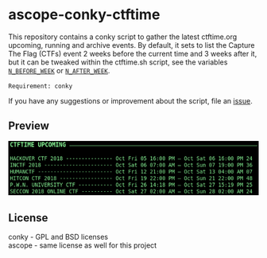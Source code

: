 # ascope-conky-ctftime

This repository contains a conky script to gather the latest ctftime.org upcoming, running and archive events. By default, it sets to list the Capture The Flag (CTFs) event 2 weeks before the current time and 3 weeks after it, but it can be tweaked within the ctftime.sh script, see the variables [`N_BEFORE_WEEK`](https://github.com/Ascope-Team/ascope-conky-ctftime/blob/master/ctftime.sh#L26) or [`N_AFTER_WEEK`](https://github.com/Ascope-Team/ascope-conky-ctftime/blob/master/ctftime.sh#L27).

```text
Requirement: conky
```

If you have any suggestions or improvement about the script, file an [issue](https://github.com/Ascope-Team/ascope-conky-ctftime/issues).

## Preview

![preview](ascope_conky_preview.png)

## License
conky - GPL and BSD licenses  
ascope - same license as well for this project
